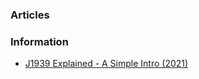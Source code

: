 





### Articles



### Information
- [J1939 Explained - A Simple Intro (2021)](https://www.csselectronics.com/screen/page/simple-intro-j1939-explained)



